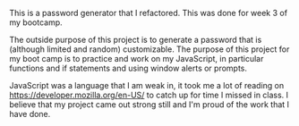 This is a password generator that I refactored. This was done for week 3 of my bootcamp. 

The outside purpose of this project is to generate a password that is (although limited and random) customizable. The purpose of this project for my boot camp is to practice and work on my JavaScript, in particular functions and if statements and using window alerts or prompts.

JavaScript was a language that I am weak in, it took me a lot of reading on https://developer.mozilla.org/en-US/ to catch up for time I missed in class. I believe that my project came out strong still and I'm proud of the work that I have done.

